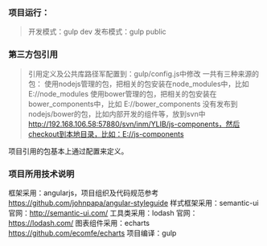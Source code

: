 ### 项目运行：

> 开发模式：gulp dev
> 发布模式：gulp public


### 第三方包引用

> 引用定义及公共库路径军配置到：gulp/config.js中修改
一共有三种来源的包：
> 使用nodejs管理的包，把相关的包安装在node_modules中，比如 E://node_modules
> 使用bower管理的包，把相关的包安装在bower_components中，比如 E://bower_components
> 没有发布到nodejs/bower的包，比如内部开发的组件等，放到svn中 http://192.168.106.58:57880/svn/inm/YLIB/js-components，然后checkout到本地目录，比如：E://js-components

项目引用的包基本上通过配置来定义。


### 项目所用技术说明

框架采用：angularjs，项目组织及代码规范参考 https://github.com/johnpapa/angular-styleguide
样式框架采用：semantic-ui 官网：http://semantic-ui.com/
工具类采用：lodash  官网：https://lodash.com/
图表组件采用：echarts https://github.com/ecomfe/echarts
项目编译：gulp 

